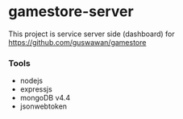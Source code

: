 # gamestore-server
This project is service server side (dashboard) for https://github.com/guswawan/gamestore

### Tools

* nodejs
* expressjs
* mongoDB v4.4
* jsonwebtoken 
